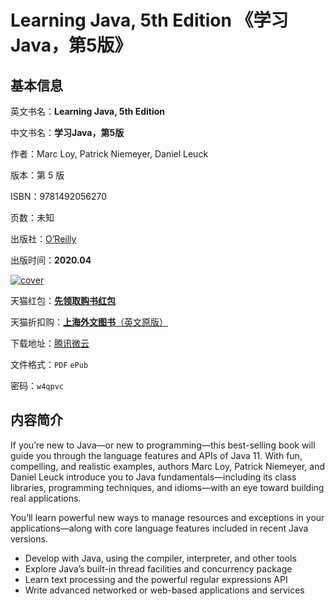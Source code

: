 # Learning Java, 5th Edition 《学习Java，第5版》

## 基本信息

英文书名：**Learning Java, 5th Edition**

中文书名：**学习Java，第5版**

作者：Marc Loy, Patrick Niemeyer, Daniel Leuck

版本：第 5 版

ISBN：9781492056270

页数：未知

出版社：[O’Reilly](https://www.oreilly.com/library/view/learning-java-5th/9781492056263/)

出版时间：**2020.04**

<a title="点击购买正版纸质图书" target="_blank" href="https://s.click.taobao.com/ig3YdXu">
<img :src="$withBase('/images/learning_java.jpg')" alt="cover">
</a>

天猫红包：[**先领取购书红包**](https://s.click.taobao.com/M8m4qXu)

天猫折扣购：[**上海外文图书**（英文原版）](https://s.click.taobao.com/ig3YdXu)

下载地址：[腾讯微云](https://share.weiyun.com/8zXO2Gx8)

文件格式：`PDF` `ePub`

密码：`w4qpvc`

## 内容简介

If you’re new to Java—or new to programming—this best-selling book will guide you through the language features and APIs of Java 11. With fun, compelling, and realistic examples, authors Marc Loy, Patrick Niemeyer, and Daniel Leuck introduce you to Java fundamentals—including its class libraries, programming techniques, and idioms—with an eye toward building real applications.

You’ll learn powerful new ways to manage resources and exceptions in your applications—along with core language features included in recent Java versions.

- Develop with Java, using the compiler, interpreter, and other tools
- Explore Java’s built-in thread facilities and concurrency package
- Learn text processing and the powerful regular expressions API
- Write advanced networked or web-based applications and services